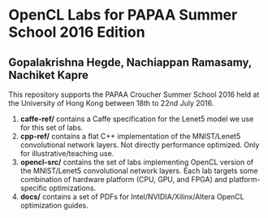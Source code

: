 # OpenCL Labs for PAPAA Summer School 2016 Edition
## Gopalakrishna Hegde, Nachiappan Ramasamy, Nachiket Kapre

This repository supports the PAPAA Croucher Summer School 2016 held at the University of Hong Kong between 18th to 22nd July 2016.

1. **caffe-ref/** contains a Caffe specification for the Lenet5 model we use for this set of labs.
2. **cpp-ref/** contains a flat C++ implementation of the MNIST/Lenet5 convolutional network layers. Not directly performance optimized. Only for illustrative/teaching use.
3. **opencl-src/** contains the set of labs implementing OpenCL version of the MNIST/Lenet5 convolutional network layers. Each lab targets some combination of hardware platform (CPU, GPU, and FPGA) and platform-specific optimizations.
4. **docs/** contains a set of PDFs for Intel/NVIDIA/Xilinx/Altera OpenCL optimization guides.
